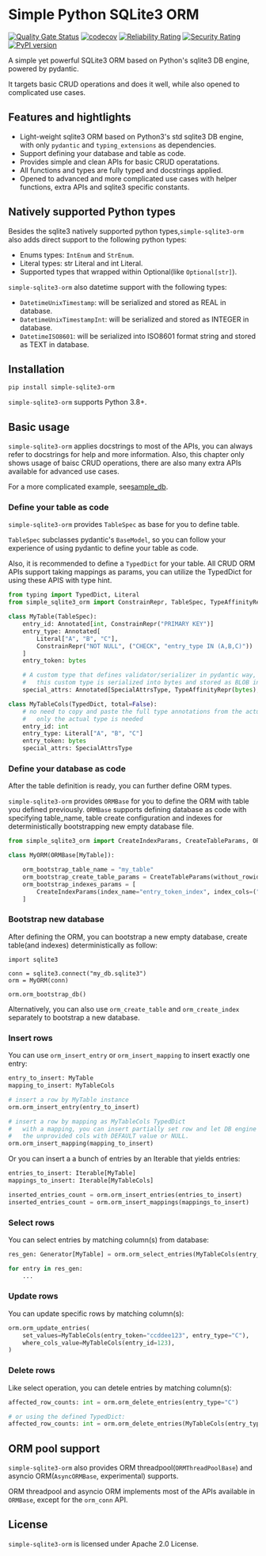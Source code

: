 # Simple Python SQLite3 ORM

[![Quality Gate Status](https://sonarcloud.io/api/project_badges/measure?project=pga2rn_simple-sqlite3-orm&metric=alert_status)](https://sonarcloud.io/summary/new_code?id=pga2rn_simple-sqlite3-orm)
[![codecov](https://codecov.io/gh/pga2rn/simple-sqlite3-orm/graph/badge.svg?token=UAE1NENEG7)](https://codecov.io/gh/pga2rn/simple-sqlite3-orm)
[![Reliability Rating](https://sonarcloud.io/api/project_badges/measure?project=pga2rn_simple-sqlite3-orm&metric=reliability_rating)](https://sonarcloud.io/summary/new_code?id=pga2rn_simple-sqlite3-orm)
[![Security Rating](https://sonarcloud.io/api/project_badges/measure?project=pga2rn_simple-sqlite3-orm&metric=security_rating)](https://sonarcloud.io/summary/new_code?id=pga2rn_simple-sqlite3-orm)
[![PyPI version](https://badge.fury.io/py/simple-sqlite3-orm.svg)](https://badge.fury.io/py/simple-sqlite3-orm)

A simple yet powerful SQLite3 ORM based on Python's sqlite3 DB engine, powered by pydantic.

It targets basic CRUD operations and does it well, while also opened to complicated use cases.

## Features and hightlights

- Light-weight sqlite3 ORM based on Python3's std sqlite3 DB engine, with only `pydantic` and `typing_extensions` as dependencies.
- Support defining your database and table as code.
- Provides simple and clean APIs for basic CRUD operatations.
- All functions and types are fully typed and docstrings applied.
- Opened to advanced and more complicated use cases with helper functions, extra APIs and sqlite3 specific constants.

## Natively supported Python types

Besides the sqlite3 natively supported python types,`simple-sqlite3-orm` also adds direct support to the following python types:

- Enums types: `IntEnum` and `StrEnum`.
- Literal types: str Literal and int Literal.
- Supported types that wrapped within Optional(like `Optional[str]`).

`simple-sqlite3-orm` also datetime support with the following types:

- `DatetimeUnixTimestamp`: will be serialized and stored as REAL in database.
- `DatetimeUnixTimestampInt`: will be serialized and stored as INTEGER in database.
- `DatetimeISO8601`: will be serialized into ISO8601 format string and stored as TEXT in database.

## Installation

```shell
pip install simple-sqlite3-orm
```

`simple-sqlite3-orm` supports Python 3.8+.

## Basic usage

`simple-sqlite3-orm` applies docstrings to most of the APIs, you can always refer to docstrings for help and more information.
Also, this chapter only shows usage of baisc CRUD operations, there are also many extra APIs available for advanced use cases.

For a more complicated example, see[sample_db](tests/sample_db).

### Define your table as code

`simple-sqlite3-orm` provides `TableSpec` as base for you to define table.

`TableSpec` subclasses pydantic's `BaseModel`, so you can follow your experience of using pydantic to define your table as code.

Also, it is recommended to define a `TypedDict` for your table. All CRUD ORM APIs support taking mappings as params, you can utilize the TypedDict for using these APIS with type hint.

```python
from typing import TypedDict, Literal
from simple_sqlite3_orm import ConstrainRepr, TableSpec, TypeAffinityRepr

class MyTable(TableSpec):
    entry_id: Annotated[int, ConstrainRepr("PRIMARY KEY")]
    entry_type: Annotated[
        Literal["A", "B", "C"],
        ConstrainRepr("NOT NULL", ("CHECK", "entry_type IN (A,B,C)"))
    ]
    entry_token: bytes

    # A custom type that defines validator/serializer in pydantic way,
    #   this custom type is serialized into bytes and stored as BLOB in database.
    special_attrs: Annotated[SpecialAttrsType, TypeAffinityRepr(bytes), ConstrainRepr("NOT NULL")]

class MyTableCols(TypedDict, total=False):
    # no need to copy and paste the full type annotations from the actual TableSpec,
    #   only the actual type is needed
    entry_id: int
    entry_type: Literal["A", "B", "C"]
    entry_token: bytes
    special_attrs: SpecialAttrsType
```

### Define your database as code

After the table definition is ready, you can further define ORM types.

`simple-sqlite3-orm` provides `ORMBase` for you to define the ORM with table you defined previously.
`ORMBase` supports defining database as code with specifying table_name, table create configuration and indexes for deterministically bootstrapping new empty database file.

```python
from simple_sqlite3_orm import CreateIndexParams, CreateTableParams, ORMBase

class MyORM(ORMBase[MyTable]):

    orm_bootstrap_table_name = "my_table"
    orm_bootstrap_create_table_params = CreateTableParams(without_rowid=True)
    orm_bootstrap_indexes_params = [
        CreateIndexParams(index_name="entry_token_index", index_cols=("entry_token",))
    ]
```

### Bootstrap new database

After defining the ORM, you can bootstrap a new empty database, create table(and indexes) deterministically as follow:

```python3
import sqlite3

conn = sqlite3.connect("my_db.sqlite3")
orm = MyORM(conn)

orm.orm_bootstrap_db()
```

Alternatively, you can also use `orm_create_table` and `orm_create_index` separately to bootstrap a new database.

### Insert rows

You can use `orm_insert_entry` or `orm_insert_mapping` to insert exactly one entry:

```python
entry_to_insert: MyTable
mapping_to_insert: MyTableCols

# insert a row by MyTable instance
orm.orm_insert_entry(entry_to_insert)

# insert a row by mapping as MyTableCols TypedDict
#   with a mapping, you can insert partially set row and let DB engine fill
#   the unprovided cols with DEFAULT value or NULL.
orm.orm_insert_mapping(mapping_to_insert)
```

Or you can insert a a bunch of entries by an Iterable that yields entries:

```python
entries_to_insert: Iterable[MyTable]
mappings_to_insert: Iterable[MyTableCols]

inserted_entries_count = orm.orm_insert_entries(entries_to_insert)
inserted_entries_count = orm.orm_insert_mappings(mappings_to_insert)
```

### Select rows

You can select entries by matching column(s) from database:

```python
res_gen: Generator[MyTable] = orm.orm_select_entries(MyTableCols(entry_type="A", entry_token=b"abcdef"))

for entry in res_gen:
    ...
```

### Update rows

You can update specific rows by matching column(s):

```python
orm.orm_update_entries(
    set_values=MyTableCols(entry_token="ccddee123", entry_type="C"),
    where_cols_value=MyTableCols(entry_id=123),
)
```

### Delete rows

Like select operation, you can detele entries by matching column(s):

```python
affected_row_counts: int = orm.orm_delete_entries(entry_type="C")

# or using the defined TypedDict:
affected_row_counts: int = orm.orm_delete_entries(MyTableCols(entry_type="C"))
```

## ORM pool support

`simple-sqlite3-orm` also provides ORM threadpool(`ORMThreadPoolBase`) and asyncio ORM(`AsyncORMBase`, experimental) supports.

ORM threadpool and asyncio ORM implements most of the APIs available in `ORMBase`, except for the `orm_conn` API.

## License

`simple-sqlite3-orm` is licensed under Apache 2.0 License.
